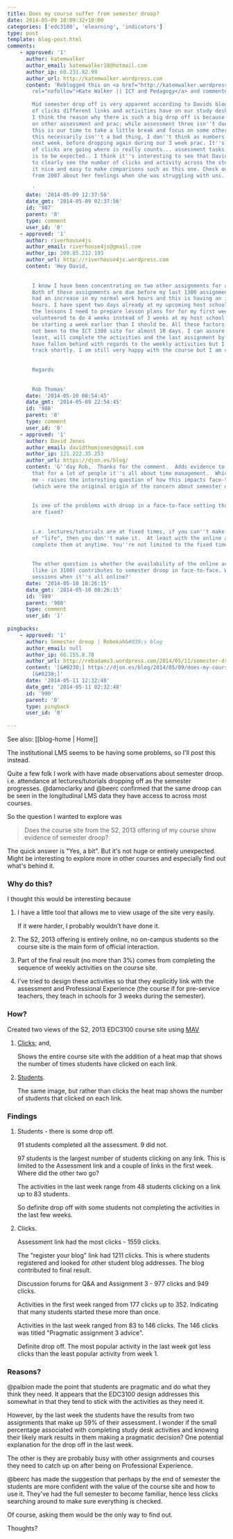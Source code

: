 ```yaml
---
title: Does my course suffer from semester droop?
date: 2014-05-09 10:09:32+10:00
categories: ['edc3100', 'elearning', 'indicators']
type: post
template: blog-post.html
comments:
    - approved: '1'
      author: katemwalker
      author_email: katemwalker18@hotmail.com
      author_ip: 60.231.82.99
      author_url: http://katemwalker.wordpress.com
      content: 'Reblogged this on <a href="http://katemwalker.wordpress.com/2014/05/09/does-my-course-suffer-from-semester-droop/"
        rel="nofollow">Kate Walker || ICT and Pedagogy</a> and commented:
    
        Mid semester drop off is very apparent according to Davids blog on the number
        of clicks different links and activities have on our study desk.  To be honest
        I think the reason why there is such a big drop off is because we are busy focusing
        on other assessment and prac; while assessment three isn''t due for a little bit,
        this is our time to take a little break and focus on some other important assessment,
        this necessarily isn''t a bad thing, I don''t think as numbers may pick up again
        next week, before dropping again during our 3 week prac. It''s clear that a majority
        of clicks are going where is really counts... assessment tasks and details.. which
        is to be expected.. I think it''s interesting to see that David has the tools
        to clearly see the number of clicks and activity across the study desk, it makes
        it nice and easy to make comparisons such as this one. Check out this blog http://flickamawa.wordpress.com/2007/05/12/parti/
        from 2007 about her feelings when she was struggling with uni.
    
        '
      date: '2014-05-09 12:37:56'
      date_gmt: '2014-05-09 02:37:56'
      id: '987'
      parent: '0'
      type: comment
      user_id: '0'
    - approved: '1'
      author: riverhouse4js
      author_email: riverhouse4js@gmail.com
      author_ip: 209.85.212.193
      author_url: http://riverhouse4js.wordpress.com
      content: 'Hey David,
    
    
        I know I have been concentrating on two other assignments for another course.
        Both of these assignments are due before my last 1300 assignment. I have also
        had an increase in my normal work hours and this is having an impact on my study
        hours. I have spent two days already at my upcoming host school and I have received
        the lessons I need to prepare lesson plans for for my first week on prac. I have
        volunteered to do 4 weeks instead of 3 weeks at my host school also and I will
        be starting a week earlier than I should be. All these factors combine so I have
        not been to the ICT 1300 site for almost 10 days. I can assure you that I, at
        least, will complete the activities and the last assignment by the due date. I
        have fallen behind with regards to the weekly activities but I will get back on
        track shortly. I am still very happy with the course but I am currently time poor.
    
    
        Regards
    
    
        Rob Thomas'
      date: '2014-05-10 08:54:45'
      date_gmt: '2014-05-09 22:54:45'
      id: '988'
      parent: '0'
      type: comment
      user_id: '0'
    - approved: '1'
      author: David Jones
      author_email: davidthomjones@gmail.com
      author_ip: 121.222.35.253
      author_url: https://djon.es/blog/
      content: 'G''day Rob,  Thanks for the comment.  Adds evidence to the suggestion
        that for a lot of people it''s all about time management.  Which - at least for
        me - raises the interesting question of how this impacts face-to-face sessions
        (which were the original origin of the concern about semester droop).
    
    
        Is one of the problems with droop in a face-to-face setting that those sessions
        are fixed?
    
    
        i.e. lectures/tutorials are at fixed times, if you can''t make that time because
        of "life", then you don''t make it.  At least with the online activities you can
        complete them at anytime. You''re not limited to the fixed time.
    
    
        The other question is whether the availability of the online activities for all
        (like in 3100) contributes to semester droop in face-to-face. Why go to face-to-face
        sessions when it''s all online?'
      date: '2014-05-10 10:26:15'
      date_gmt: '2014-05-10 00:26:15'
      id: '989'
      parent: '988'
      type: comment
      user_id: '1'
    
pingbacks:
    - approved: '1'
      author: Semester droop | Rebekah&#039;s blog
      author_email: null
      author_ip: 66.155.8.78
      author_url: http://rebadams3.wordpress.com/2014/05/11/semester-droop/
      content: '[&#8230;] https://djon.es/blog/2014/05/09/does-my-course-suffer-from-semester-droop/
        [&#8230;]'
      date: '2014-05-11 12:32:48'
      date_gmt: '2014-05-11 02:32:48'
      id: '990'
      parent: '0'
      type: pingback
      user_id: '0'
    
---
```


See also: [[blog-home | Home]]

The institutional LMS seems to be having some problems, so I'll post this instead.

Quite a few folk I work with have made observations about semester droop. i.e. attendance at lectures/tutorials dropping off as the semester progresses. @damoclarky and @beerc confirmed that the same droop can be seen in the longitudinal LMS data they have access to across most courses.

So the question I wanted to explore was

> Does the course site from the S2, 2013 offering of my course show evidence of semester droop?

The quick answer is "Yes, a bit". But it's not huge or entirely unexpected. Might be interesting to explore more in other courses and especially find out what's behind it.

### Why do this?

I thought this would be interesting because

1. I have a little tool that allows me to view usage of the site very easily.
    
    If it were harder, I probably wouldn't have done it.
    
2. The S2, 2013 offering is entirely online, no on-campus students so the course site is the main form of official interaction.
3. Part of the final result (no more than 3%) comes from completing the sequence of weekly activities on the course site.
4. I've tried to design these activities so that they explicitly link with the assessment and Professional Experience (the course if for pre-service teachers, they teach in schools for 3 weeks during the semester).

### How?

Created two views of the S2, 2013 EDC3100 course site using [MAV](/blog2/2014/02/02/moodle-activity-viewer-mav-and-the-promise-for-bricolage/)

1. [Clicks](https://www.flickr.com/photos/david_jones/13948920688/sizes/o/); and,
    
    Shows the entire course site with the addition of a heat map that shows the number of times students have clicked on each link.
    
2. [Students](https://www.flickr.com/photos/david_jones/14112414296/sizes/o/).
    
    The same image, but rather than clicks the heat map shows the number of students that clicked on each link.
    

### Findings

1. Students - there is some drop off.
    
    91 students completed all the assessment. 9 did not.
    
    97 students is the largest number of students clicking on any link. This is limited to the Assessment link and a couple of links in the first week. Where did the other two go?
    
    The activities in the last week range from 48 students clicking on a link up to 83 students.
    
    So definite drop off with some students not completing the activities in the last few weeks.
    
2. Clicks.
    
    Assessment link had the most clicks - 1559 clicks.
    
    The "register your blog" link had 1211 clicks. This is where students registered and looked for other student blog addresses. The blog contributed to final result.
    
    Discussion forums for Q&A and Assignment 3 - 977 clicks and 949 clicks.
    
    Activities in the first week ranged from 177 clicks up to 352. Indicating that many students started these more than once.
    
    Activities in the last week ranged from 83 to 146 clicks. The 146 clicks was titled "Pragmatic assignment 3 advice".
    
    Definite drop off. The most popular activity in the last week got less clicks than the least popular activity from week 1.
    

### Reasons?

@palbion made the point that students are pragmatic and do what they think they need. It appears that the EDC3100 design addresses this somewhat in that they tend to stick with the activities as they need it.

However, by the last week the students have the results from two assignments that make up 59% of their assessment. I wonder if the small percentage associated with completing study desk activities and knowing their likely mark results in them making a pragmatic decision? One potential explanation for the drop off in the last week.

The other is they are probably busy with other assignments and courses they need to catch up on after being on Professional Experience.

@beerc has made the suggestion that perhaps by the end of semester the students are more confident with the value of the course site and how to use it. They've had the full semester to become familiar, hence less clicks searching around to make sure everything is checked.

Of course, asking them would be the only way to find out.

Thoughts?